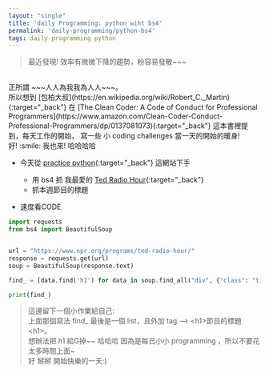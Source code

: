 ```yaml
---
layout: "single"
title: 'daily Programming: python wiht bs4'
permalink: 'daily-programming/python-bs4'
tags: daily-programming python
---
```


> 最近發現! 效率有微微下降的趨勢，粉容易發散~~~ 
  <br/>
  正所謂 ~~~人人為我我為人人~~~。
  <br/>
  所以想到 [包柏大叔](https://en.wikipedia.org/wiki/Robert_C._Martin){:target="_back"} 在 [The Clean Coder: A Code of Conduct for Professional Programmers](https://www.amazon.com/Clean-Coder-Conduct-Professional-Programmers/dp/0137081073){:target="_back"} 這本書裡提到，每天工作的開始，
  寫一些 小 coding challenges 當一天的開始的暖身!
  <br/>
  好! :smile: 我也來! 哈哈哈哈

- 今天從 [practice python](https://www.practicepython.org/){:target="_back"} 這網站下手
   - 用 bs4 抓 我最愛的 [Ted Radio Hour](https://www.npr.org/programs/ted-radio-hour/){:target="_back"}
   - 抓本週節目的標題

- 速度看CODE

~~~python   
import requests
from bs4 import BeautifulSoup


url = "https://www.npr.org/programs/ted-radio-hour/"
response = requests.get(url)
soup = BeautifulSoup(response.text)

find_ = [data.find('h1') for data in soup.find_all("div", {"class": "title-description"})]

print(find_)
~~~

> 這邊留下一個小作業給自己: 
 <br/>上面那個寫法 find_ 最後是一個 list，且外加 tag --> \<h1\>節目的標題\<h1\>。
 <br/>想辦法把 h1 給G掉~~ 哈哈哈 因為是每日小小 programming ，所以不要花太多時間上面~ 
 <br/>好 掰掰 開始快樂的一天:)